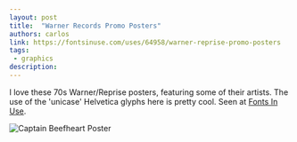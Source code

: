 ```yaml
---
layout: post
title:  "Warner Records Promo Posters"
authors: carlos
link: https://fontsinuse.com/uses/64958/warner-reprise-promo-posters
tags: 
 - graphics
description: 
---
```


I love these 70s Warner/Reprise posters, featuring some of their artists. The use of the 'unicase' Helvetica glyphs here is pretty cool. Seen at [Fonts In Use](https://fontsinuse.com/uses/64958/warner-reprise-promo-posters).

![Captain Beefheart Poster](https://fiu-original.b-cdn.net/fontsinuse.com/use-images/N244/244023/244023.jpeg?filename=107-1.jpg)